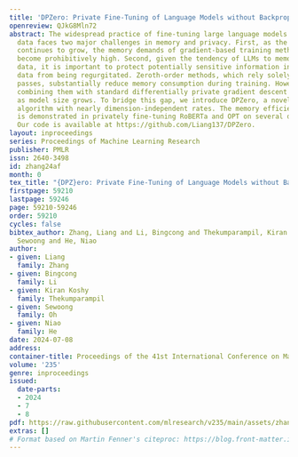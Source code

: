```yaml
---
title: 'DPZero: Private Fine-Tuning of Language Models without Backpropagation'
openreview: QJkG8Mln72
abstract: The widespread practice of fine-tuning large language models (LLMs) on domain-specific
  data faces two major challenges in memory and privacy. First, as the size of LLMs
  continues to grow, the memory demands of gradient-based training methods via backpropagation
  become prohibitively high. Second, given the tendency of LLMs to memorize training
  data, it is important to protect potentially sensitive information in the fine-tuning
  data from being regurgitated. Zeroth-order methods, which rely solely on forward
  passes, substantially reduce memory consumption during training. However, directly
  combining them with standard differentially private gradient descent suffers more
  as model size grows. To bridge this gap, we introduce DPZero, a novel private zeroth-order
  algorithm with nearly dimension-independent rates. The memory efficiency of DPZero
  is demonstrated in privately fine-tuning RoBERTa and OPT on several downstream tasks.
  Our code is available at https://github.com/Liang137/DPZero.
layout: inproceedings
series: Proceedings of Machine Learning Research
publisher: PMLR
issn: 2640-3498
id: zhang24af
month: 0
tex_title: "{DPZ}ero: Private Fine-Tuning of Language Models without Backpropagation"
firstpage: 59210
lastpage: 59246
page: 59210-59246
order: 59210
cycles: false
bibtex_author: Zhang, Liang and Li, Bingcong and Thekumparampil, Kiran Koshy and Oh,
  Sewoong and He, Niao
author:
- given: Liang
  family: Zhang
- given: Bingcong
  family: Li
- given: Kiran Koshy
  family: Thekumparampil
- given: Sewoong
  family: Oh
- given: Niao
  family: He
date: 2024-07-08
address:
container-title: Proceedings of the 41st International Conference on Machine Learning
volume: '235'
genre: inproceedings
issued:
  date-parts:
  - 2024
  - 7
  - 8
pdf: https://raw.githubusercontent.com/mlresearch/v235/main/assets/zhang24af/zhang24af.pdf
extras: []
# Format based on Martin Fenner's citeproc: https://blog.front-matter.io/posts/citeproc-yaml-for-bibliographies/
---
```


